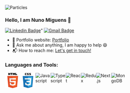 ![Particles](https://user-images.githubusercontent.com/27971147/143610947-d22e39f7-7fd5-41f7-af4c-ef085b70dcd0.gif)

### Hello, I am Nuno Miguens 👋

[![Linkedin Badge](https://img.shields.io/badge/-nunomiguens-blue?style=flat-square&logo=Linkedin&logoColor=white&link=https://www.linkedin.com/)](https://www.linkedin.com)"
[![Gmail Badge](https://img.shields.io/badge/-nunomiguens@gmail.com-c14438?style=flat-square&logo=Gmail&logoColor=white&link=mailto:nunomiguens@gmail.com)](mailto:nunomiguens@gmail.com)

- 🎯 Portfolio website: [Portfolio](https://nunoportfolio.tk)
- 💬 Ask me about anything, I am happy to help :smile:
- 📬 How to reach me: [Let's get in touch!](https://www.linkedin.com/)


### Languages and Tools:

<img align="left" alt="HTML5" width="50px" src="https://raw.githubusercontent.com/github/explore/80688e429a7d4ef2fca1e82350fe8e3517d3494d/topics/html/html.png" />
<img align="left" alt="CSS3" width="50px" src="https://raw.githubusercontent.com/github/explore/80688e429a7d4ef2fca1e82350fe8e3517d3494d/topics/css/css.png" />
<img align="left" alt="Javascript" width="50px" src="https://user-images.githubusercontent.com/27971147/143611428-08a5fee1-fc6a-4d4a-acea-01b767bd9524.png" />
<img align="left" alt="Typescript" width="50px" src="https://user-images.githubusercontent.com/27971147/143611935-5fe7b573-10f4-485e-82c0-2983b0513f86.png" />
<img align="left" alt="React" width="50px" src="https://user-images.githubusercontent.com/27971147/143611698-5774cf16-c19a-4dfd-b25b-6c6b0ec2e8f0.png" />
<img align="left" alt="Redux" width="50px" src="https://user-images.githubusercontent.com/27971147/143613462-0a45b30f-3458-4073-8635-309ecf11f7a9.png" />
<img align="left" alt="Next.js" width="50px" src="https://user-images.githubusercontent.com/27971147/143614583-8a6dd274-9610-4430-96bf-e50fca6a836a.png" />
<img align="left" alt="MongoDB" width="50px" src="https://user-images.githubusercontent.com/27971147/143613797-497c7a23-2377-4aea-b72f-89a915a2e909.png" />



